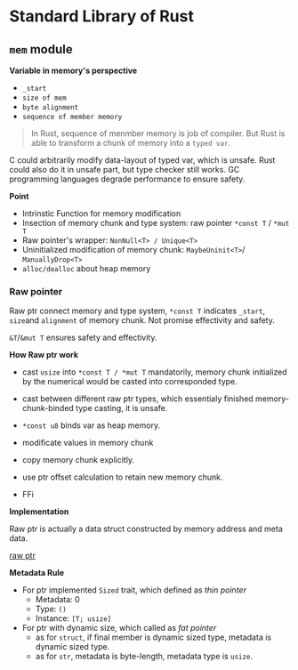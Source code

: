 # Standard Library of Rust

## `mem` module

 **Variable in memory's perspective**

 - `_start`
 - `size of mem`
 - `byte alignment`
 - `sequence of member memory` 
  > In Rust, sequence of menmber memory is job of compiler. But Rust is able to transform a chunk of memory into a `typed var`.

C could arbitrarily modify data-layout of typed var, which is unsafe. Rust could also do it in unsafe part, but type checker still works. GC programming languages degrade performance to ensure safety.

**Point**

- Intrinstic Function for memory modification
- Insection of memory chunk and type system: raw pointer `*const T` / `*mut T`
- Raw pointer's wrapper: `NonNull<T> / Unique<T>`
- Uninitialized modification of memory chunk: `MaybeUninit<T>`/ `ManuallyDrop<T>`
- `alloc/dealloc` about heap memory

### Raw pointer

Raw ptr connect memory and type system, `*const T` indicates `_start`, `size`and `alignment` of memory chunk. Not promise effectivity and safety.

`&T`/`&mut T` ensures safety and effectivity.

**How Raw ptr work**

- cast `usize` into `*const T / *mut T` mandatorily, memory chunk initialized by the numerical would be casted into corresponded type.

- cast between different raw ptr types, which essentialy finished memory-chunk-binded type casting, it is unsafe.

- `*const u8` binds var as heap memory.

- modificate values in memory chunk

- copy memory chunk explicitly.

- use ptr offset calculation to retain new memory chunk.

- FFi

**Implementation**

Raw ptr is actually a data struct constructed by memory address and meta data.

[raw ptr](./src/raw_ptr.rs)

**Metadata Rule**

- For ptr implemented `Sized` trait, which defined as *thin pointer*
    - Metadata: 0
    - Type: `()`
    - Instance: `[T; usize]`
- For ptr with dynamic size, which called as *fat pointer*
    - as for `struct`, if final member is dynamic sized type, metadata is dynamic sized type.
    - as for `str`, metadata is byte-length, metadata type is `usize`.


